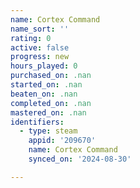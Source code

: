 ```yaml
---
name: Cortex Command
name_sort: ''
rating: 0
active: false
progress: new
hours_played: 0
purchased_on: .nan
started_on: .nan
beaten_on: .nan
completed_on: .nan
mastered_on: .nan
identifiers:
  - type: steam
    appid: '209670'
    name: Cortex Command
    synced_on: '2024-08-30'

---
```


